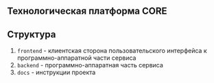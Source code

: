 ## Технологическая платформа CORE
## Структура
1. `frontend` - клиентская сторона пользовательского интерфейса к программно-аппаратной части сервиса
2. `backend` - программно-аппаратная часть сервиса
3. `docs` - инструкции проекта
